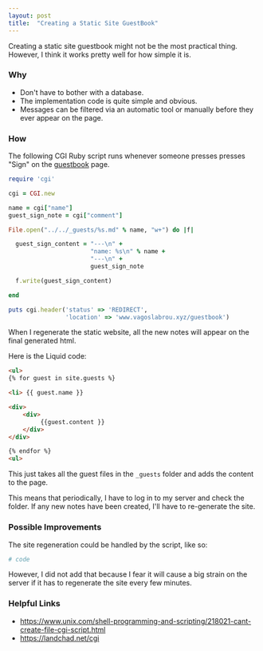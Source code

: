 ```yaml
---
layout: post
title:  "Creating a Static Site GuestBook"
---
```


Creating a static site guestbook might not be the most practical thing. However, I think it works pretty well for how simple it is.

### Why

- Don't have to bother with a database.
- The implementation code is quite simple and obvious.
- Messages can be filtered via an automatic tool or manually before they ever appear on the page.

### How

The following CGI Ruby script runs whenever someone presses presses "Sign" on the [guestbook](https:://www.vagoslabrou.xyz/guestbook) page. 

```ruby
require 'cgi'

cgi = CGI.new

name = cgi["name"]
guest_sign_note = cgi["comment"]

File.open("../../_guests/%s.md" % name, "w+") do |f|

  guest_sign_content = "---\n" +
                       "name: %s\n" % name +
                       "---\n" +
                       guest_sign_note 

  f.write(guest_sign_content)

end

puts cgi.header('status' => 'REDIRECT',
                'location' => 'www.vagoslabrou.xyz/guestbook')
```

When I regenerate the static website, all the new notes will appear on the final generated html.

Here is the Liquid code: 

```html
<ul>
{% for guest in site.guests %}

<li> {{ guest.name }} 

<div>
    <div>
         {{guest.content }}
    </div>
</div>

{% endfor %}
<ul>
```

This just takes all the guest files in the `_guests` folder and adds the content to the page. 

This means that periodically, I have to log in to my server and check the folder. If any new notes have been created, 
I'll have to re-generate the site.

### Possible Improvements

The site regeneration could be handled by the script, like so: 

```ruby
# code
```

However, I did not add that because I fear it will cause 
a big strain on the server if it has to regenerate the site every few minutes. 

### Helpful Links

- https://www.unix.com/shell-programming-and-scripting/218021-cant-create-file-cgi-script.html
- https://landchad.net/cgi
